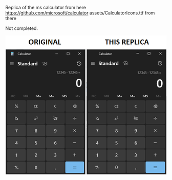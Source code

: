 Replica of the ms calculator from here https://github.com/microsoft/calculator
assets/CalculatorIcons.ttf from there

Not completed.

![](https://github.com/sdo-7/calculator.dart.flutter/blob/master/screenshots.png)